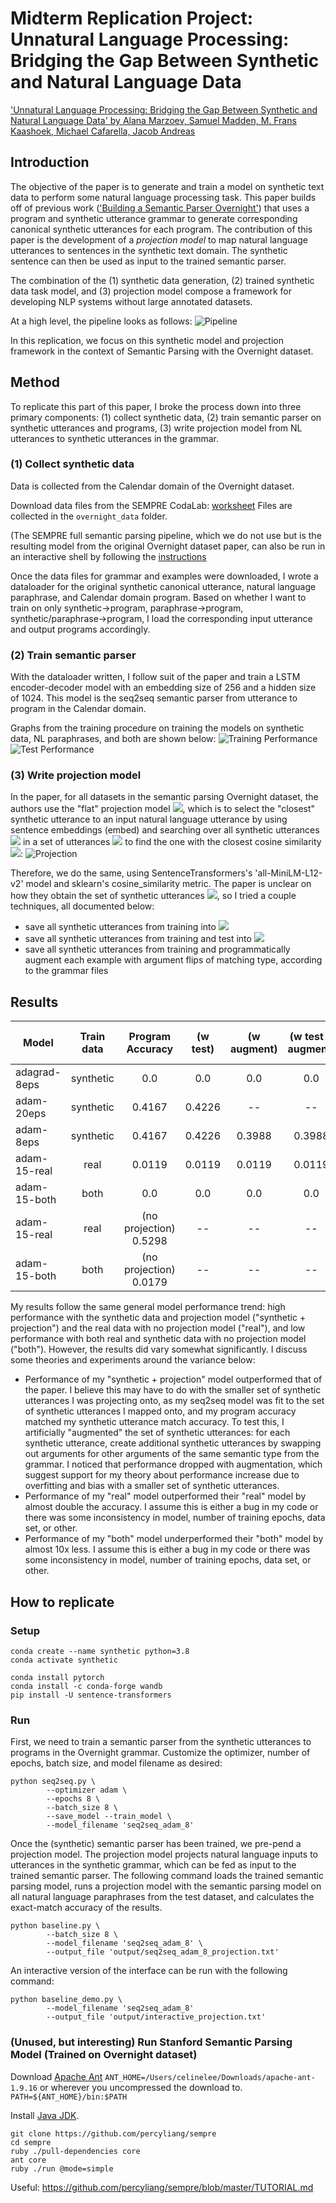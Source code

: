 # Midterm Replication Project: Unnatural Language Processing: Bridging the Gap Between Synthetic and Natural Language Data

['Unnatural Language Processing: Bridging the Gap Between Synthetic and Natural Language Data' by Alana Marzoev, Samuel Madden, M. Frans Kaashoek, Michael Cafarella, Jacob Andreas](https://arxiv.org/pdf/2004.13645.pdf)


## Introduction
The objective of the paper is to generate and train a model on synthetic text data to perform some natural language processing task. This paper builds off of previous work (['Building a Semantic Parser Overnight'](https://aclanthology.org/P15-1129.pdf)) that uses a program and synthetic utterance grammar to generate corresponding canonical synthetic utterances for each program. The contribution of this paper is the development of a *projection model* to map natural language utterances to sentences in the synthetic text domain. The synthetic sentence can then be used as input to the trained semantic parser.

The combination of the (1) synthetic data generation, (2) trained synthetic data task model, and (3) projection model compose a framework for developing NLP systems without large annotated datasets.

At a high level, the pipeline looks as follows:
![Pipeline](images/system_pipeline.png?raw=true "system pipeline diagram")

In this replication, we focus on this synthetic model and projection framework in the context of Semantic Parsing with the Overnight dataset.

## Method
To replicate this part of this paper, I broke the process down into three primary components: (1) collect synthetic data, (2) train semantic parser on synthetic utterances and programs, (3) write projection model from NL utterances to synthetic utterances in the grammar. 

### (1) Collect synthetic data
Data is collected from the Calendar domain of the Overnight dataset. 

Download data files from the SEMPRE CodaLab: [worksheet](https://worksheets.codalab.org/worksheets/0x269ef752f8c344a28383240f7bb2be9c)
Files are collected in the `overnight_data` folder.

(The SEMPRE full semantic parsing pipeline, which we do not use but is the resulting model from the original Overnight dataset paper, can also be run in an interactive shell by following the [instructions](#(unused,-but-interesting)-run-stanford-semantic-parsing-model-(trained-on-overnight-dataset))

Once the data files for grammar and examples were downloaded, I wrote a dataloader for the original synthetic canonical utterance, natural language paraphrase, and Calendar domain program. Based on whether I want to train on only synthetic->program, paraphrase->program, synthetic/paraphrase->program, I load the corresponding input utterance and output programs accordingly. 

### (2) Train semantic parser
With the dataloader written, I follow suit of the paper and train a LSTM encoder-decoder model with an embedding size of 256 and a hidden size of 1024. This model is the seq2seq semantic parser from utterance to program in the Calendar domain. 

Graphs from the training procedure on training the models on synthetic data, NL paraphrases, and both are shown below:
![Training Performance](images/train_performance.png?raw=true "seq2seq training performance")
![Test Performance](images/test_performance.png?raw=true "seq2seq test performance")

### (3) Write projection model
In the paper, for all datasets in the semantic parsing Overnight dataset, the authors use the "flat" projection model <img src="https://render.githubusercontent.com/render/math?math=\pi">, which is to select the "closest" synthetic utterance to an input natural language utterance by using sentence embeddings (embed) and searching over all synthetic utterances <img src="https://render.githubusercontent.com/render/math?math=\tilde{x}"> in a set of utterances <img src="https://render.githubusercontent.com/render/math?math=\widetilde\mathcal{X}"> to find the one with the closest cosine similarity <img src="https://render.githubusercontent.com/render/math?math=\delta">:
![Projection](images/projection_eqn.png?raw=true "flat projection formula")

Therefore, we do the same, using SentenceTransformers's 'all-MiniLM-L12-v2' model and sklearn's cosine_similarity metric. The paper is unclear on how they obtain the set of synthetic utterances <img src="https://render.githubusercontent.com/render/math?math=\widetilde\mathcal{X}">, so I tried a couple techniques, all documented below:
- save all synthetic utterances from training into <img src="https://render.githubusercontent.com/render/math?math=\widetilde\mathcal{X}">
- save all synthetic utterances from training and test into <img src="https://render.githubusercontent.com/render/math?math=\widetilde\mathcal{X}">
- save all synthetic utterances from training and programmatically augment each example with argument flips of matching type, according to the grammar files

## Results
| Model         | Train data | Program Accuracy | (w test) | (w augment) | (w test & augment) | Synth Utterance Accuracy | (w test)  | (w augment) | (w test & augment)| Paper Accuracy|
| ------------- |:----------:|:----------------:|:--------:|:-----------:|:------------------:|:------------------------:|:---------:|:-----------:|:-----------------:|:-------------:|
| adagrad-8eps  | synthetic  | 0.0              | 0.0      | 0.0         | 0.0                | 0.4166                   |  0.4226   | 0.3988      | 0.3988            |   0.32        |
| adam-20eps    | synthetic  | 0.4167           | 0.4226   | --          | --                 | 0.4167                   |  0.4226   |  --        | --                 | 0.32          |
| adam-8eps     | synthetic  | 0.4167           | 0.4226   | 0.3988      | 0.3988             | 0.4167                   |  0.4226   | 0.3988     | 0.3988             | 0.32          |
| adam-15-real  | real       | 0.0119           | 0.0119   | 0.0119      | 0.0119             | 0.4167                   |  0.4226   | 0.3988     | 0.3988             | --          |
| adam-15-both  | both       | 0.0              | 0.0      | 0.0         | 0.0                |  0.4167                  |  0.4226   | 0.3988     | 0.3988             | --          |
| adam-15-real  | real       | (no projection) 0.5298 | -- | --          | --                 | --                       |  --       | --         | --                 | 0.27          |
| adam-15-both  | both       | (no projection) 0.0179 | -- | --          | --                 | --                       |  --       | --         | --                 | 0.13          |

My results follow the same general model performance trend: high performance with the synthetic data and projection model ("synthetic + projection") and the real data with no projection model ("real"), and low performance with both real and synthetic data with no projection model ("both"). However, the results did vary somewhat significantly. I discuss some theories and experiments around the variance below:

- Performance of my "synthetic + projection" model outperformed that of the paper. I believe this may have to do with the smaller set of synthetic utterances I was projecting onto, as my seq2seq model was fit to the set of synthetic utterances I mapped onto, and my program accuracy matched my synthetic utterance match accuracy. To test this, I artificially "augmented" the set of synthetic utterances: for each synthetic utterance, create additional synthetic utterances by swapping out arguments for other arguments of the same semantic type from the grammar. I noticed that performance dropped with augmentation, which suggest support for my theory about performance increase due to overfitting and bias with a smaller set of synthetic utterances.
- Performance of my "real" model outperformed their "real" model by almost double the accuracy. I assume this is either a bug in my code or there was some inconsistency in model, number of training epochs, data set, or other. 
- Performance of my "both" model underperformed their "both" model by almost 10x less. I assume this is either a bug in my code or there was some inconsistency in model, number of training epochs, data set, or other. 


## How to replicate


### Setup

```
conda create --name synthetic python=3.8
conda activate synthetic

conda install pytorch
conda install -c conda-forge wandb 
pip install -U sentence-transformers
```

### Run
First, we need to train a semantic parser from the synthetic utterances to programs in the Overnight grammar. Customize the optimizer, number of epochs, batch size, and model filename as desired:
```
python seq2seq.py \
        --optimizer adam \
        --epochs 8 \
        --batch_size 8 \
        --save_model --train_model \
        --model_filename 'seq2seq_adam_8'
```

Once the (synthetic) semantic parser has been trained, we pre-pend a projection model. The projection model projects natural language inputs to utterances in the synthetic grammar, which can be fed as input to the trained semantic parser. The following command loads the trained semantic parsing model, runs a projection model with the semantic parsing model on all natural language paraphrases from the test dataset, and calculates the exact-match accuracy of the results.
```
python baseline.py \
        --batch_size 8 \
        --model_filename 'seq2seq_adam_8' \
        --output_file 'output/seq2seq_adam_8_projection.txt'
```

An interactive version of the interface can be run with the following command:
```
python baseline_demo.py \
        --model_filename 'seq2seq_adam_8'
        --output_file 'output/interactive_projection.txt'
```


### (Unused, but interesting) Run Stanford Semantic Parsing Model (Trained on Overnight dataset)

Download [Apache Ant](https://ant.apache.org/manual/install.html)
`ANT_HOME=/Users/celinelee/Downloads/apache-ant-1.9.16` or wherever you uncompressed the download to.
`PATH=${ANT_HOME}/bin:$PATH`

Install [Java JDK](https://www.oracle.com/java/technologies/downloads/#jdk17-mac).

```
git clone https://github.com/percyliang/sempre
cd sempre
ruby ./pull-dependencies core
ant core
ruby ./run @mode=simple
```

Useful: https://github.com/percyliang/sempre/blob/master/TUTORIAL.md